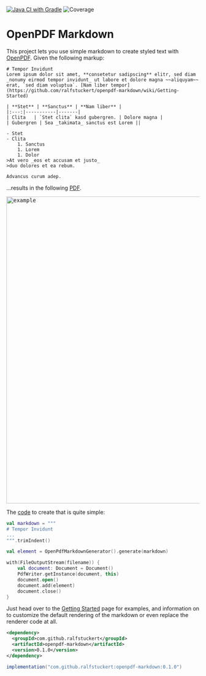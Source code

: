 [![Java CI with Gradle](https://github.com/ralfstuckert/openpdf-markdown/actions/workflows/ci.yml/badge.svg)](https://github.com/ralfstuckert/openpdf-markdown/actions/workflows/ci.yml)
![Coverage](https://img.shields.io/endpoint?url=https://gist.githubusercontent.com/ralfstuckert/b402d9e89cfacd00c180599aa8d01386/raw/badge.json)

# OpenPDF Markdown
This project lets you use simple markdown to create styled text with [OpenPDF](https://github.com/LibrePDF/OpenPDF).
Given the following markup:

```
# Tempor Invidunt
Lorem ipsum dolor sit amet, **consetetur sadipscing** elitr, sed diam _nonumy eirmod tempor invidunt_ ut labore et dolore magna ~~aliquyam~~ erat, `sed diam voluptua`. [Nam liber tempor](https://github.com/ralfstuckert/openpdf-markdown/wiki/Getting-Started)

| **Stet** | **Sanctus** | **Nam liber** |
|:---:|-----------|-------|
| Clita   | `Stet clita` kasd gubergren. | Dolore magna |
| Gubergren | Sea _takimata_ sanctus est Lorem ||

- Stet
- Clita
    1. Sanctus
    1. Lorem
    1. Dolor    
>At vero _eos et accusam et justo_ 
>duo dolores et ea rebum. 

Advancus curum adep.
```

...results in the following [PDF](https://github.com/ralfstuckert/openpdf-markdown/blob/main/src/test/resources/com/github/ralfstuckert/openpdf/markdown/example.pdf).

<kbd><img alt="example" src="https://raw.githubusercontent.com/wiki/ralfstuckert/openpdf-markdown/images/example.png" width="800px" /></kbd>

The [code](https://github.com/ralfstuckert/openpdf-markdown/blob/main/src/test/kotlin/com/github/ralfstuckert/openpdf/markdown/Example.kt) to create that is quite simple:

```kotlin
val markdown = """
# Tempor Invidunt
...
""".trimIndent()

val element = OpenPdfMarkdownGenerator().generate(markdown)

with(FileOutputStream(filename)) {
    val document: Document = Document()
    PdfWriter.getInstance(document, this)
    document.open()
    document.add(element)
    document.close()
}
```

Just head over to the [Getting Started](https://github.com/ralfstuckert/openpdf-markdown/wiki/Getting-Started) page for examples,
and information on to customize the default rendering of the markdown or even
replace the renderer code at all.

```xml
<dependency>
  <groupId>com.github.ralfstuckert</groupId>
  <artifactId>openpdf-markdown</artifactId>
  <version>0.1.0</version>
</dependency>
```

```gradle
implementation("com.github.ralfstuckert:openpdf-markdown:0.1.0")
```

